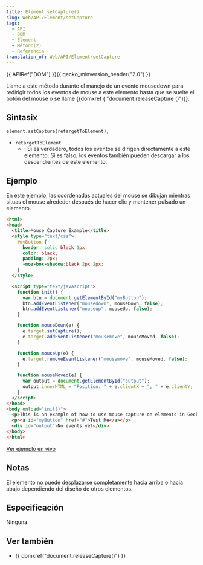 ```yaml
---
title: Element.setCapture()
slug: Web/API/Element/setCapture
tags:
  - API
  - DOM
  - Element
  - Método(2)
  - Referencia
translation_of: Web/API/Element/setCapture
---
```

{{ APIRef("DOM") }}{{ gecko_minversion_header("2.0") }}

Llame a este método durante el manejo de un evento mousedown para redirigir todos los eventos de mouse a este elemento hasta que se suelte el botón del mouse o se llame {{domxref ( "document.releaseCapture ()")}}.

## Sintasix

```
element.setCapture(retargetToElement);
```

- `retargetToElement`
  - : Si es verdadero, todos los eventos se dirigen directamente a este elemento; Si es falso, los eventos también pueden descargar a los descendientes de este elemento.

## Ejemplo

En este ejemplo, las coordenadas actuales del mouse se dibujan mientras situas el mouse alrededor después de hacer clic y mantener pulsado un elemento.

```html
<html>
<head>
  <title>Mouse Capture Example</title>
  <style type="text/css">
    #myButton {
      border: solid black 1px;
      color: black;
      padding: 2px;
      -moz-box-shadow:black 2px 2px;
    }
  </style>

  <script type="text/javascript">
    function init() {
      var btn = document.getElementById("myButton");
      btn.addEventListener("mousedown", mouseDown, false);
      btn.addEventListener("mouseup", mouseUp, false);
    }

    function mouseDown(e) {
      e.target.setCapture();
      e.target.addEventListener("mousemove", mouseMoved, false);
    }

    function mouseUp(e) {
      e.target.removeEventListener("mousemove", mouseMoved, false);
    }

    function mouseMoved(e) {
      var output = document.getElementById("output");
      output.innerHTML = "Position: " + e.clientX + ", " + e.clientY;
    }
  </script>
</head>
<body onload="init()">
  <p>This is an example of how to use mouse capture on elements in Gecko 2.0.</p>
  <p><a id="myButton" href="#">Test Me</a></p>
  <div id="output">No events yet</div>
</body>
</html>
```

[Ver ejemplo en vivo](/samples/domref/mousecapture.html)

## Notas

El elemento no puede desplazarse completamente hacia arriba o hacia abajo dependiendo del diseño de otros elementos.

## Especificación

Ninguna.

## Ver también

- {{ domxref("document.releaseCapture()") }}

